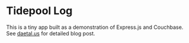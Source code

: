 # Tidepool Log

This is a tiny app built as a demonstration of Express.js and Couchbase. See [daetal.us](http://daetal.us) for detailed blog post.